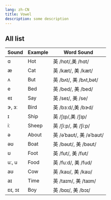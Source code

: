 ```yaml
---
lang: zh-CN
title: Vowel
description: some description
---
```


## All list

| Sound  | Example | Word Sound               |
| ------ | ------- | ------------------------ |
| ɑ      | Hot     | 英 /hɒt/,美 /hɑt/        |
| æ      | Cat     | 英 /kæt/, 美 /kæt/       |
| ʌ      | But     | 英 /bʌt/, 美 /bʌt,bət/   |
| e      | Bed     | 英 /bed/, 美 /bed/       |
| eɪ     | Say     | 英 /seɪ/, 美 /se/        |
| ɝ, ɜː  | Bird    | 英 /bɜːd/,美 /bɝd/       |
| ɪ      | Ship    | 英 /ʃɪp/,美 /ʃɪp/        |
| iː     | Sheep   | 英 /ʃiːp/, 美 /ʃiːp/     |
| ə      | About   | 英 /əˈbaʊt/, 美 /əˈbaʊt/ |
| əʊ     | Boat    | 英 /bəʊt/, 美 /bəʊt/     |
| ʊ      | Foot    | 英 /fʊt/, 美 /fʊt/       |
| uː, u  | Food    | 英 /fuːd/, 美 /fud/      |
| aʊ     | Cow     | 英 /kaʊ/, 美 /kaʊ/       |
| aɪ     | Time    | 英 /taɪm/, 美 /taɪm/     |
| ɒɪ, ɔɪ | Boy     | 英 /bɒɪ/, 美 /bɔɪ/       |
